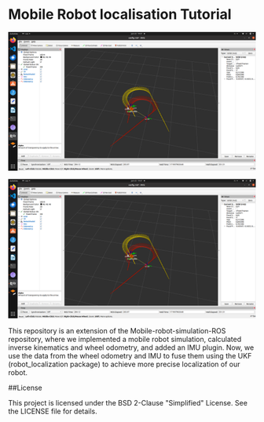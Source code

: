 
# Mobile Robot localisation Tutorial

![Robot Simulation](tuto_images/localiz.png)

![In yellow the filtered trajectory, in red the wheel odometry trajectory](https://github.com/ChehabiMed/mobile-robot-localization-ROS/blob/main/tuto_images/localiz.png)

This repository is an extension of the Mobile-robot-simulation-ROS repository, where we implemented a mobile robot simulation, calculated inverse kinematics and wheel odometry, and added an IMU plugin. Now, we use the data from the wheel odometry and IMU to fuse them using the UKF (robot_localization package) to achieve more precise localization of our robot.

##License

This project is licensed under the BSD 2-Clause "Simplified" License. See the LICENSE file for details.

